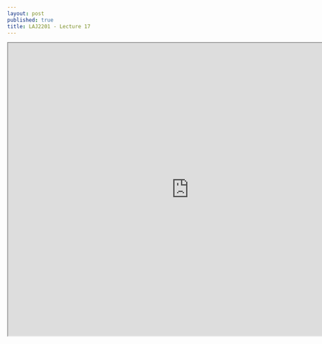 ```yaml
---
layout: post
published: true
title: LAJ2201 - Lecture 17
---
```

<iframe src="https://drive.google.com/file/d/1bxdOhNPlfhWJFn6viNbOJVpVrOp8jR2B/preview" width="840" height="680"></iframe>
